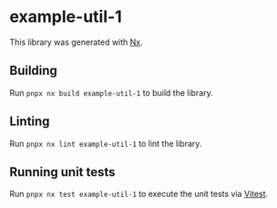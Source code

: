 # example-util-1

This library was generated with [Nx](https://nx.dev).

## Building

Run `pnpx nx build example-util-1` to build the library.

## Linting

Run `pnpx nx lint example-util-1` to lint the library.

## Running unit tests

Run `pnpx nx test example-util-1` to execute the unit tests via [Vitest](https://vitest.dev/).
